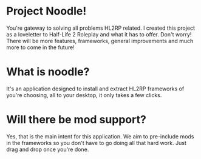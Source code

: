 # Project Noodle!
You're gateway to solving all problems HL2RP related.
I created this project as a loveletter to Half-Life 2 Roleplay 
and what it has to offer. Don't worry! There will be more features,
frameworks, general improvements and much more to come in the future!

# What is noodle?
It's an application designed to install and extract HL2RP frameworks of you're choosing,
all to your desktop, it only takes a few clicks.

# Will there be mod support?
Yes, that is the main intent for this application. We aim to pre-include mods in the frameworks 
so you don't have to go doing all that hard work. Just drag and drop once you're done.


